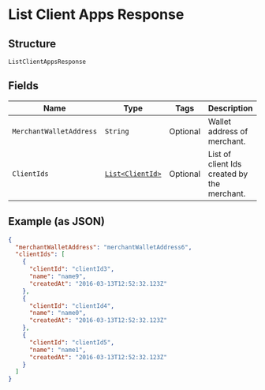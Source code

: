 
# List Client Apps Response

## Structure

`ListClientAppsResponse`

## Fields

| Name | Type | Tags | Description | Getter | Setter |
|  --- | --- | --- | --- | --- | --- |
| `MerchantWalletAddress` | `String` | Optional | Wallet address of merchant. | String getMerchantWalletAddress() | setMerchantWalletAddress(String merchantWalletAddress) |
| `ClientIds` | [`List<ClientId>`](../../doc/models/client-id.md) | Optional | List of client Ids created by the merchant. | List<ClientId> getClientIds() | setClientIds(List<ClientId> clientIds) |

## Example (as JSON)

```json
{
  "merchantWalletAddress": "merchantWalletAddress6",
  "clientIds": [
    {
      "clientId": "clientId3",
      "name": "name9",
      "createdAt": "2016-03-13T12:52:32.123Z"
    },
    {
      "clientId": "clientId4",
      "name": "name0",
      "createdAt": "2016-03-13T12:52:32.123Z"
    },
    {
      "clientId": "clientId5",
      "name": "name1",
      "createdAt": "2016-03-13T12:52:32.123Z"
    }
  ]
}
```

